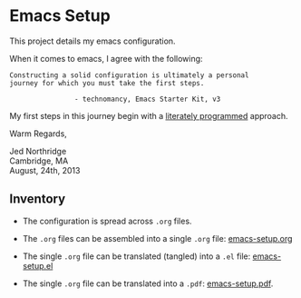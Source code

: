 # Emacs Setup

This project details my emacs configuration.

When it comes to emacs, I agree with the following:

    Constructing a solid configuration is ultimately a personal
    journey for which you must take the first steps.

                    - technomancy, Emacs Starter Kit, v3

My first steps in this journey begin with a
[literately programmed][lp] approach.

Warm Regards,

Jed Northridge  
Cambridge, MA  
August, 24th, 2013  

## Inventory

* The configuration is spread across `.org` files.

* The `.org` files can be assembled into a single `.org` file:
  [emacs-setup.org][emacs-setup.org]

* The single `.org` file can be translated (tangled) into a `.el`
  file: [emacs-setup.el][emacs-setup.el]

* The single `.org` file can be translated into a `.pdf`:
  [emacs-setup.pdf][emacs-setup-pdf].

[emacs-setup-pdf]: http://jedcn.org/files/emacs-setup/init.pdf
[github-esk]: https://github.com/technomancy/emacs-starter-kit
[github-technomancy]: https://github.com/technomancy
[emacs-setup.el]: https://github.com/jedcn/emacs-setup/blob/master/emacs-setup.el
[emacs-setup.org]: https://github.com/jedcn/emacs-setup/blob/master/emacs-setup.org
[lp]: http://en.wikipedia.org/wiki/Literate_programming

